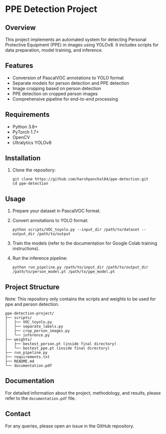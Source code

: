 # PPE Detection Project

## Overview
This project implements an automated system for detecting Personal Protective Equipment (PPE) in images using YOLOv8. It includes scripts for data preparation, model training, and inference.

## Features
- Conversion of PascalVOC annotations to YOLO format
- Separate models for person detection and PPE detection
- Image cropping based on person detection
- PPE detection on cropped person images
- Comprehensive pipeline for end-to-end processing

## Requirements
- Python 3.8+
- PyTorch 1.7+
- OpenCV
- Ultralytics YOLOv8

## Installation
1. Clone the repository:
   ```
   git clone https://github.com/harshpanchal04/ppe-detection.git
   cd ppe-detection
   ```

## Usage
1. Prepare your dataset in PascalVOC format.

2. Convert annotations to YOLO format:
   ```
   python scripts/VOC_toyolo.py --input_dir /path/to/dataset --output_dir /path/to/output
   ```

3. Train the models (refer to the documentation for Google Colab training instructions).

4. Run the inference pipeline:
   ```
   python run_pipeline.py /path/to/input_dir /path/to/output_dir /path/to/person_model.pt /path/to/ppe_model.pt
   ```

## Project Structure

Note: This repository only contains the scripts and weights to be used for ppe and person detection.

```
ppe-detection-project/
├── scripts/
│   ├── VOC_toyolo.py
│   ├── separate_labels.py
│   ├── crop_person_images.py
│   └── inference.py
├── weights/
│   ├── bestest_person.pt (inside final directory)
│   └── bestest_ppe.pt (inside final directory)
├── run_pipeline.py
├── requirements.txt
├── README.md
└── documentation.pdf
```

## Documentation
For detailed information about the project, methodology, and results, please refer to the `documentation.pdf` file.

## Contact
For any queries, please open an issue in the GitHub repository.